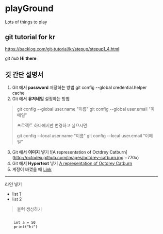 # playGround
Lots of things to play

## git tutorial for kr
https://backlog.com/git-tutorial/kr/stepup/stepup1_4.html

git _hub_ **Hi there**

## 깃 간단 설명서
1. Git 에서 **password** 저장하는 방법
git config --global credential.helper cache 
2. Git 에서 **유저네임** 설정하는 방법
>git config --global user.name "이름"
>git config --global user.email "이메일"
>
>프로젝트 하나에서만 변경하고 싶으시면
>
>git config --local user.name "이름"
>git config --local user.email "이메일"
3. Git 에서 **이미지** 넣기
    ![A representation of Octdrey Catburn](http://octodex.github.com/images/octdrey-catburn.jpg =770x)
4. Git 에서 **Hypertext** 넣기
    [A representation of Octdrey Catburn](http://octodex.github.com/)
5. 계정이 바꼈을 때
[Link](http://recoveryman.tistory.com/392)
***
라인 넣기

* list 1
* list 2
> 블럭 생성하기
<pre><code>
    int a = 50
    print("hi")
</code></pre>
